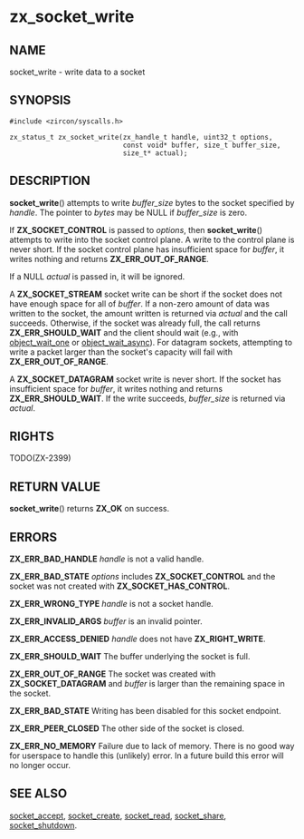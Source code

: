 # zx_socket_write

## NAME

socket_write - write data to a socket

## SYNOPSIS

```
#include <zircon/syscalls.h>

zx_status_t zx_socket_write(zx_handle_t handle, uint32_t options,
                            const void* buffer, size_t buffer_size,
                            size_t* actual);
```

## DESCRIPTION

**socket_write**() attempts to write *buffer_size* bytes to the socket specified
by *handle*. The pointer to *bytes* may be NULL if *buffer_size* is zero.

If **ZX_SOCKET_CONTROL** is passed to *options*, then **socket_write**()
attempts to write into the socket control plane. A write to the control plane is
never short. If the socket control plane has insufficient space for *buffer*, it
writes nothing and returns **ZX_ERR_OUT_OF_RANGE**.

If a NULL *actual* is passed in, it will be ignored.

A **ZX_SOCKET_STREAM** socket write can be short if the socket does not have
enough space for all of *buffer*. If a non-zero amount of data was written to
the socket, the amount written is returned via *actual* and the call succeeds.
Otherwise, if the socket was already full, the call returns
**ZX_ERR_SHOULD_WAIT** and the client should wait (e.g., with
[object_wait_one](object_wait_one.md) or
[object_wait_async](object_wait_async.md)). For datagram sockets, attempting to
write a packet larger than the socket's capacity will fail with
**ZX_ERR_OUT_OF_RANGE**.

A **ZX_SOCKET_DATAGRAM** socket write is never short. If the socket has
insufficient space for *buffer*, it writes nothing and returns
**ZX_ERR_SHOULD_WAIT**. If the write succeeds, *buffer_size* is returned via
*actual*.

## RIGHTS

TODO(ZX-2399)

## RETURN VALUE

**socket_write**() returns **ZX_OK** on success.

## ERRORS

**ZX_ERR_BAD_HANDLE**  *handle* is not a valid handle.

**ZX_ERR_BAD_STATE**  *options* includes **ZX_SOCKET_CONTROL** and the
socket was not created with **ZX_SOCKET_HAS_CONTROL**.

**ZX_ERR_WRONG_TYPE**  *handle* is not a socket handle.

**ZX_ERR_INVALID_ARGS**  *buffer* is an invalid pointer.

**ZX_ERR_ACCESS_DENIED**  *handle* does not have **ZX_RIGHT_WRITE**.

**ZX_ERR_SHOULD_WAIT**  The buffer underlying the socket is full.

**ZX_ERR_OUT_OF_RANGE**  The socket was created with **ZX_SOCKET_DATAGRAM** and
*buffer* is larger than the remaining space in the socket.

**ZX_ERR_BAD_STATE**  Writing has been disabled for this socket endpoint.

**ZX_ERR_PEER_CLOSED**  The other side of the socket is closed.

**ZX_ERR_NO_MEMORY**  Failure due to lack of memory.
There is no good way for userspace to handle this (unlikely) error.
In a future build this error will no longer occur.

## SEE ALSO

[socket_accept](socket_accept.md),
[socket_create](socket_create.md),
[socket_read](socket_read.md),
[socket_share](socket_share.md),
[socket_shutdown](socket_shutdown.md).
